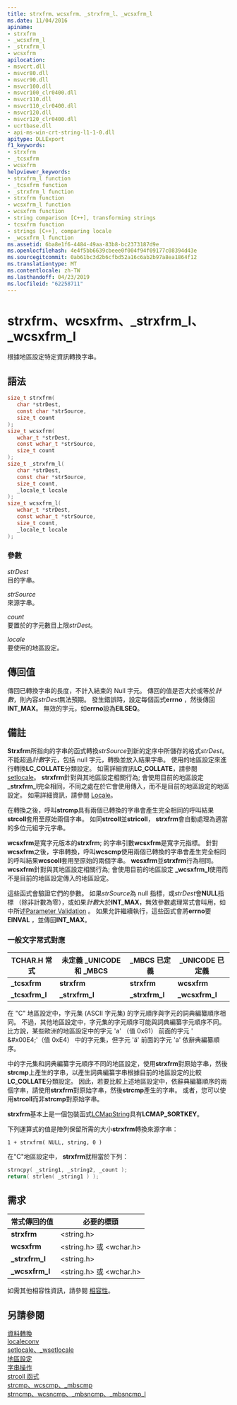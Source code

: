 ```yaml
---
title: strxfrm、wcsxfrm、_strxfrm_l、_wcsxfrm_l
ms.date: 11/04/2016
apiname:
- strxfrm
- _wcsxfrm_l
- _strxfrm_l
- wcsxfrm
apilocation:
- msvcrt.dll
- msvcr80.dll
- msvcr90.dll
- msvcr100.dll
- msvcr100_clr0400.dll
- msvcr110.dll
- msvcr110_clr0400.dll
- msvcr120.dll
- msvcr120_clr0400.dll
- ucrtbase.dll
- api-ms-win-crt-string-l1-1-0.dll
apitype: DLLExport
f1_keywords:
- strxfrm
- _tcsxfrm
- wcsxfrm
helpviewer_keywords:
- strxfrm_l function
- _tcsxfrm function
- _strxfrm_l function
- strxfrm function
- wcsxfrm_l function
- wcsxfrm function
- string comparison [C++], transforming strings
- tcsxfrm function
- strings [C++], comparing locale
- _wcsxfrm_l function
ms.assetid: 6ba8e1f6-4484-49aa-83b8-bc2373187d9e
ms.openlocfilehash: 4e4f5bb6639cbeee0f004f94f09177c08394d43e
ms.sourcegitcommit: 0ab61bc3d2b6cfbd52a16c6ab2b97a8ea1864f12
ms.translationtype: MT
ms.contentlocale: zh-TW
ms.lasthandoff: 04/23/2019
ms.locfileid: "62258711"
---
```

# <a name="strxfrm-wcsxfrm-strxfrml-wcsxfrml"></a>strxfrm、wcsxfrm、_strxfrm_l、_wcsxfrm_l

根據地區設定特定資訊轉換字串。

## <a name="syntax"></a>語法

```C
size_t strxfrm(
   char *strDest,
   const char *strSource,
   size_t count
);
size_t wcsxfrm(
   wchar_t *strDest,
   const wchar_t *strSource,
   size_t count
);
size_t _strxfrm_l(
   char *strDest,
   const char *strSource,
   size_t count,
   _locale_t locale
);
size_t wcsxfrm_l(
   wchar_t *strDest,
   const wchar_t *strSource,
   size_t count,
   _locale_t locale
);
```

### <a name="parameters"></a>參數

*strDest*<br/>
目的字串。

*strSource*<br/>
來源字串。

*count*<br/>
要置於的字元數目上限*strDest*。

*locale*<br/>
要使用的地區設定。

## <a name="return-value"></a>傳回值

傳回已轉換字串的長度，不計入結束的 Null 字元。 傳回的值是否大於或等於*計數*，則內容*strDest*無法預期。 發生錯誤時，設定每個函式**errno** ，然後傳回**INT_MAX**。 無效的字元，如**errno**設為**EILSEQ**。

## <a name="remarks"></a>備註

**Strxfrm**所指向的字串的函式轉換*strSource*到新的定序中所儲存的格式*strDest*。 不能超過*計數*字元，包括 null 字元，轉換並放入結果字串。 使用的地區設定來進行轉換**LC_COLLATE**分類設定。 如需詳細資訊**LC_COLLATE**，請參閱[setlocale](setlocale-wsetlocale.md)。 **strxfrm**針對與其地區設定相關行為; 會使用目前的地區設定 **_strxfrm_l**完全相同，不同之處在於它會使用傳入，而不是目前的地區設定的地區設定。 如需詳細資訊，請參閱 [Locale](../../c-runtime-library/locale.md)。

在轉換之後，呼叫**strcmp**具有兩個已轉換的字串會產生完全相同的呼叫結果**strcoll**套用至原始兩個字串。 如同**strcoll**並**stricoll**， **strxfrm**會自動處理為適當的多位元組字元字串。

**wcsxfrm**是寬字元版本的**strxfrm**; 的字串引數**wcsxfrm**是寬字元指標。 針對**wcsxfrm**之後，字串轉換，呼叫**wcscmp**使用兩個已轉換的字串會產生完全相同的呼叫結果**wcscoll**套用至原始的兩個字串。 **wcsxfrm**並**strxfrm**行為相同。 **wcsxfrm**針對與其地區設定相關行為; 會使用目前的地區設定 **_wcsxfrm_l**使用而不是目前的地區設定傳入的地區設定。

這些函式會驗證它們的參數。 如果*strSource*為 null 指標，或*strDest*會**NULL**指標 （除非計數為零），或如果*計數*大於**INT_MAX**，無效參數處理常式會叫用，如中所述[Parameter Validation](../../c-runtime-library/parameter-validation.md) 。 如果允許繼續執行，這些函式會將**errno**要**EINVAL** ，並傳回**INT_MAX**。

### <a name="generic-text-routine-mappings"></a>一般文字常式對應

|TCHAR.H 常式|未定義 _UNICODE 和 _MBCS|_MBCS 已定義|_UNICODE 已定義|
|---------------------|------------------------------------|--------------------|-----------------------|
|**_tcsxfrm**|**strxfrm**|**strxfrm**|**wcsxfrm**|
|**_tcsxfrm_l**|**_strxfrm_l**|**_strxfrm_l**|**_wcsxfrm_l**|

在 "C" 地區設定中，字元集 (ASCII 字元集) 的字元順序與字元的詞典編纂順序相同。 不過，其他地區設定中，字元集的字元順序可能與詞典編纂字元順序不同。 比方說，某些歐洲的地區設定中的字元 'a' （值 0x61） 前面的字元 ' &\#x00E4;'（值 0xE4） 中的字元集，但字元 'ä' 前面的字元 'a' 依辭典編纂順序。

中的字元集和詞典編纂字元順序不同的地區設定，使用**strxfrm**對原始字串，然後**strcmp**上產生的字串，以產生詞典編纂字串根據目前的地區設定的比較**LC_COLLATE**分類設定。 因此，若要比較上述地區設定中，依辭典編纂順序的兩個字串，請使用**strxfrm**對原始字串，然後**strcmp**產生的字串。 或者，您可以使用**strcoll**而非**strcmp**對原始字串。

**strxfrm**基本上是一個包裝函式[LCMapString](/windows/desktop/api/winnls/nf-winnls-lcmapstringa)具有**LCMAP_SORTKEY**。

下列運算式的值是陣列保留所需的大小**strxfrm**轉換來源字串：

`1 + strxfrm( NULL, string, 0 )`

在"C"地區設定中， **strxfrm**就相當於下列：

```C
strncpy( _string1, _string2, _count );
return( strlen( _string1 ) );
```

## <a name="requirements"></a>需求

|常式傳回的值|必要的標頭|
|-------------|---------------------|
|**strxfrm**|\<string.h>|
|**wcsxfrm**|\<string.h> 或 \<wchar.h>|
|**_strxfrm_l**|\<string.h>|
|**_wcsxfrm_l**|\<string.h> 或 \<wchar.h>|

如需其他相容性資訊，請參閱 [相容性](../../c-runtime-library/compatibility.md)。

## <a name="see-also"></a>另請參閱

[資料轉換](../../c-runtime-library/data-conversion.md)<br/>
[localeconv](localeconv.md)<br/>
[setlocale、_wsetlocale](setlocale-wsetlocale.md)<br/>
[地區設定](../../c-runtime-library/locale.md)<br/>
[字串操作](../../c-runtime-library/string-manipulation-crt.md)<br/>
[strcoll 函式](../../c-runtime-library/strcoll-functions.md)<br/>
[strcmp、wcscmp、_mbscmp](strcmp-wcscmp-mbscmp.md)<br/>
[strncmp、wcsncmp、_mbsncmp、_mbsncmp_l](strncmp-wcsncmp-mbsncmp-mbsncmp-l.md)<br/>
